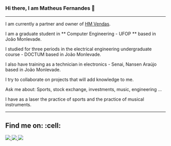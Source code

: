 ### Hi there, I am Matheus Fernandes 👋




<hr>

I am currently a partner and owner of [HM Vendas](https://www.instagram.com/hmmonlevade/).

I am a graduate student in ** Computer Engineering - UFOP ** based in João Monlevade.

I studied for three periods in the electrical engineering undergraduate course - DOCTUM based in João Monlevade.

I also have training as a technician in electronics - Senai, Nansen Araújo based in João Monlevade.

I try to collaborate on projects that will add knowledge to me.

Ask me about: Sports, stock exchange, investments, music, engineering ...

I have as a laser the practice of sports and the practice of musical instruments.
<hr>

## Find me on: :cell:



<a href="https://web.whatsapp.com/send?phone=5531988402687" alt="WhatsApp" target="_blank">
    <img src="https://img.shields.io/badge/-WhatsApp-4c4c4c?style=flat-square&logo=WhatsApp&logoColor=white" />
  </a>
 <a href="https://www.linkedin.com/in/mfernandesg/" alt="LinkedIn" target="_blank">
    <img src="https://img.shields.io/badge/-LinkedIn-4c4c4c?style=flat-square&logo=Linkedin&logoColor=white" />
  </a>
 
  <a href="https://github.com/wolfMatheus" alt="GitHub" target="_blank">
    <img src="https://img.shields.io/badge/-GitHub-4c4c4c?style=flat-square&logo=Github&logoColor=white" />
  </a>


